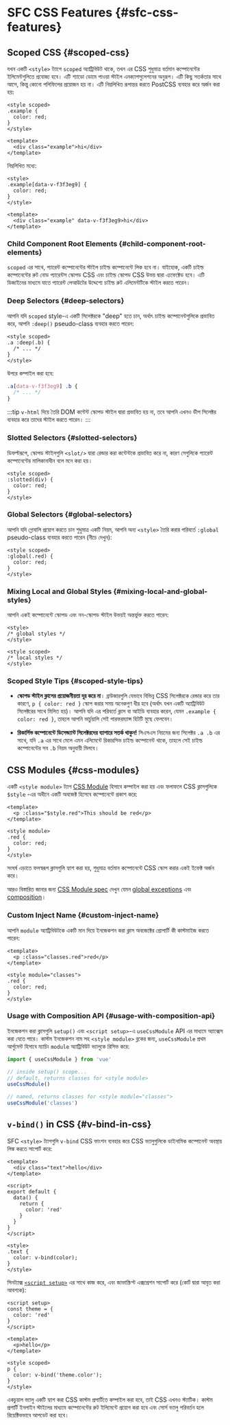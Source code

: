 # SFC CSS Features {#sfc-css-features}

## Scoped CSS {#scoped-css}

যখন একটি `<style>` ট্যাগে `scoped` অ্যাট্রিবিউট থাকে, তখন এর CSS শুধুমাত্র বর্তমান কম্পোনেন্টের ইলিমেন্টগুলিতে প্রযোজ্য হবে। এটি শ্যাডো ডোমে পাওয়া স্টাইল এনক্যাপসুলেশনের অনুরূপ। এটি কিছু সতর্কতার সাথে আসে, কিন্তু কোনো পলিফিলের প্রয়োজন হয় না। এটি নিম্নলিখিত রূপান্তর করতে PostCSS ব্যবহার করে অর্জন করা হয়:

```vue
<style scoped>
.example {
  color: red;
}
</style>

<template>
  <div class="example">hi</div>
</template>
```

নিম্নলিখিত মধ্যে:

```vue
<style>
.example[data-v-f3f3eg9] {
  color: red;
}
</style>

<template>
  <div class="example" data-v-f3f3eg9>hi</div>
</template>
```

### Child Component Root Elements {#child-component-root-elements}

`scoped` এর সাথে, প্যারেন্ট কম্পোনেন্টের স্টাইল চাইল্ড কম্পোনেন্টে লিক হবে না। যাইহোক, একটি চাইল্ড কম্পোনেন্টের রুট নোড প্যারেন্টস স্কোপড CSS এবং চাইল্ড স্কোপড CSS উভয় দ্বারা এ্যফেক্টেড হবে। এটি ডিজাইনের মাধ্যমে যাতে প্যারেন্ট লেআউটের উদ্দেশ্যে চাইল্ড রুট এলিমেন্টটিকে স্টাইল করতে পারেন।

### Deep Selectors {#deep-selectors}

আপনি যদি `scoped` style-এ  একটি সিলেক্টরকে "deep" হতে চান, অর্থাৎ চাইল্ড কম্পোনেন্টগুলিকে প্রভাবিত করে, আপনি `:deep()` pseudo-class ব্যবহার করতে পারেন:

```vue
<style scoped>
.a :deep(.b) {
  /* ... */
}
</style>
```

উপরে কম্পাইল করা হবে:

```css
.a[data-v-f3f3eg9] .b {
  /* ... */
}
```

:::tip
`v-html` দিয়ে তৈরি DOM কন্টেন্ট স্কোপড স্টাইল দ্বারা প্রভাবিত হয় না, তবে আপনি এখনও ডীপ সিলেক্টর ব্যবহার করে তাদের স্টাইল করতে পারেন।
:::

### Slotted Selectors {#slotted-selectors}

ডিফল্টরূপে, স্কোপড স্টাইলগুলি `<slot/>` দ্বারা রেন্ডার করা কন্টেন্টকে প্রভাবিত করে না, কারণ সেগুলিকে প্যারেন্ট কম্পোনেন্টের মালিকানাধীন বলে মনে করা হয়।

```vue
<style scoped>
:slotted(div) {
  color: red;
}
</style>
```

### Global Selectors {#global-selectors}

আপনি যদি গ্লোবালি প্রয়োগ করতে চান শুধুমাত্র একটি নিয়ম, আপনি অন্য `<style>` তৈরি করার পরিবর্তে `:global` pseudo-class ব্যবহার করতে পারেন (নীচে দেখুন):

```vue
<style scoped>
:global(.red) {
  color: red;
}
</style>
```

### Mixing Local and Global Styles {#mixing-local-and-global-styles}

আপনি একই কম্পোনেন্টে স্কোপড এবং নন-স্কোপড স্টাইল উভয়ই অন্তর্ভুক্ত করতে পারেন:

```vue
<style>
/* global styles */
</style>

<style scoped>
/* local styles */
</style>
```

### Scoped Style Tips {#scoped-style-tips}

- **স্কোপড স্টাইল ক্লাসের প্রয়োজনীয়তা দূর করে না**। ব্রাউজারগুলি যেভাবে বিভিন্ন CSS সিলেক্টরকে রেন্ডার করে তার কারণে, `p { color: red }` স্কোপ করার সময় অনেকগুণ ধীর হবে (অর্থাৎ যখন একটি অ্যাট্রিবিউট সিলেক্টরের সাথে মিলিত হয়)। আপনি যদি এর পরিবর্তে ক্লাস বা আইডি ব্যবহার করেন, যেমন `.example { color: red }`, তাহলে আপনি ভার্চুয়ালি সেই পারফরম্যান্স হিটটি মুছে ফেলবেন।

- **রিকার্সিভ কম্পোনেন্টে ডিসেন্ড্যান্ট সিলেক্টরদের ব্যাপারে সতর্ক থাকুন!** সিএসএস নিয়মের জন্য সিলেক্টর `.a .b` এর সাথে, যদি `.a` এর সাথে মেলে এমন এলিমেন্টে রিকারসিভ চাইল্ড কম্পোনেন্ট থাকে, তাহলে সেই চাইল্ড কম্পোনেন্টের সব `.b` নিয়ম অনুযায়ী মিলবে।

## CSS Modules {#css-modules}

একটি `<style module>` ট্যাগ [CSS Module](https://github.com/css-modules/css-modules) হিসাবে কম্পাইল করা হয় এবং ফলাফলে CSS ক্লাসগুলিকে `$style` -এর অধীনে একটি অবজেক্ট হিসেবে কম্পোনেন্টে প্রকাশ করে:

```vue
<template>
  <p :class="$style.red">This should be red</p>
</template>

<style module>
.red {
  color: red;
}
</style>
```

সংঘর্ষ এড়াতে ফলস্বরূপ ক্লাসগুলি হ্যাশ করা হয়, শুধুমাত্র বর্তমান কম্পোনেন্টে CSS স্কোপ করার একই ইফেক্ট অর্জন করে।

আরও বিস্তারিত জানার জন্য [CSS Module spec](https://github.com/css-modules/css-modules) দেখুন যেমন [global exceptions](https://github.com/css-modules/css-modules#exceptions) এবং [composition](https://github.com/css-modules/css-modules#composition)।

### Custom Inject Name {#custom-inject-name}

আপনি `module` অ্যাট্রিবিউটকে একটি মান দিয়ে ইনজেকশন করা ক্লাস অবজেক্টের প্রোপার্টি কী কাস্টমাইজ করতে পারেন:

```vue
<template>
  <p :class="classes.red">red</p>
</template>

<style module="classes">
.red {
  color: red;
}
</style>
```

### Usage with Composition API {#usage-with-composition-api}

ইনজেকশন করা ক্লাসগুলি `setup()` এবং `<script setup>`-এ `useCssModule` API এর মাধ্যমে অ্যাক্সেস করা যেতে পারে। কাস্টম ইনজেকশন নাম সহ `<style module>` ব্লকের জন্য, `useCssModule` প্রথম আর্গুমেন্ট হিসাবে ম্যাচিং `module` অ্যাট্রিবিউট ভ্যালুকে রিসিভ করে:

```js
import { useCssModule } from 'vue'

// inside setup() scope...
// default, returns classes for <style module>
useCssModule()

// named, returns classes for <style module="classes">
useCssModule('classes')
```

## `v-bind()` in CSS {#v-bind-in-css}

SFC `<style>` ট্যাগগুলি `v-bind` CSS ফাংশন ব্যবহার করে CSS ভ্যালুগুলিকে ডাইনামিক কম্পোনেন্ট অবস্থায় লিঙ্ক করতে সাপোর্ট করে:

```vue
<template>
  <div class="text">hello</div>
</template>

<script>
export default {
  data() {
    return {
      color: 'red'
    }
  }
}
</script>

<style>
.text {
  color: v-bind(color);
}
</style>
```

সিনট্যাক্স [`<script setup>`](./sfc-script-setup) এর সাথে কাজ করে, এবং জাভাস্ক্রিপ্ট এক্সপ্রেশন সাপোর্ট করে (কোর্ট দ্বারা আবৃত করা আবশ্যক):

```vue
<script setup>
const theme = {
  color: 'red'
}
</script>

<template>
  <p>hello</p>
</template>

<style scoped>
p {
  color: v-bind('theme.color');
}
</style>
```

একচুয়াল ভ্যালু একটি হ্যাশ করা CSS কাস্টম প্রপার্টিতে কম্পাইল করা হবে, তাই CSS এখনও স্ট্যাটিক। কাস্টম প্রপার্টি ইনলাইন স্টাইলের মাধ্যমে কম্পোনেন্টের রুট ইলিমেন্টে প্রয়োগ করা হবে এবং সোর্স ভ্যালু পরিবর্তন হলে রিয়েক্টিভভাবে আপডেট করা হবে।
